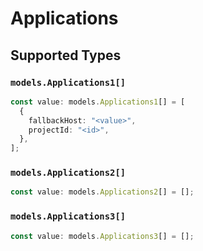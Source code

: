 # Applications


## Supported Types

### `models.Applications1[]`

```typescript
const value: models.Applications1[] = [
  {
    fallbackHost: "<value>",
    projectId: "<id>",
  },
];
```

### `models.Applications2[]`

```typescript
const value: models.Applications2[] = [];
```

### `models.Applications3[]`

```typescript
const value: models.Applications3[] = [];
```

